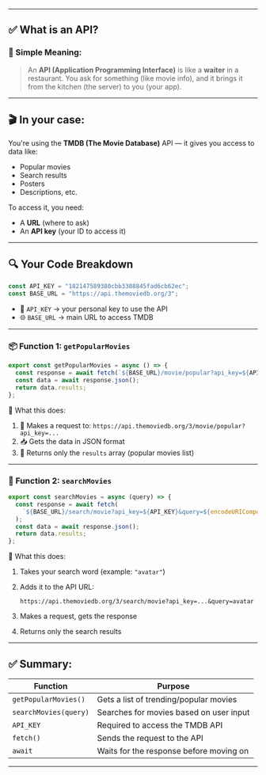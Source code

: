 
---

## ✅ What is an API?

### 🧠 Simple Meaning:

> An **API (Application Programming Interface)** is like a **waiter** in a restaurant.
> You ask for something (like movie info), and it brings it from the kitchen (the server) to you (your app).

---

## 🎬 In your case:

You're using the **TMDB (The Movie Database)** API — it gives you access to data like:

* Popular movies
* Search results
* Posters
* Descriptions, etc.

To access it, you need:

* A **URL** (where to ask)
* An **API key** (your ID to access it)

---

## 🔍 Your Code Breakdown

```js
const API_KEY = "182147589380cbb3388845fad6cb62ec";
const BASE_URL = "https://api.themoviedb.org/3";
```

* 🔑 `API_KEY` → your personal key to use the API
* 🌐 `BASE_URL` → main URL to access TMDB

---

### 📦 Function 1: `getPopularMovies`

```js
export const getPopularMovies = async () => {
  const response = await fetch(`${BASE_URL}/movie/popular?api_key=${API_KEY}`);
  const data = await response.json();
  return data.results;
};
```

🔁 What this does:

1. 📡 Makes a request to:
   `https://api.themoviedb.org/3/movie/popular?api_key=...`
2. 📥 Gets the data in JSON format
3. 📃 Returns only the `results` array (popular movies list)

---

### 🔎 Function 2: `searchMovies`

```js
export const searchMovies = async (query) => {
  const response = await fetch(
    `${BASE_URL}/search/movie?api_key=${API_KEY}&query=${encodeURIComponent(query)}`
  );
  const data = await response.json();
  return data.results;
};
```

🔁 What this does:

1. Takes your search word (example: `"avatar"`)
2. Adds it to the API URL:

   ```
   https://api.themoviedb.org/3/search/movie?api_key=...&query=avatar
   ```
3. Makes a request, gets the response
4. Returns only the search results

---

## ✅ Summary:

| Function              | Purpose                                 |
| --------------------- | --------------------------------------- |
| `getPopularMovies()`  | Gets a list of trending/popular movies  |
| `searchMovies(query)` | Searches for movies based on user input |
| `API_KEY`             | Required to access the TMDB API         |
| `fetch()`             | Sends the request to the API            |
| `await`               | Waits for the response before moving on |

---

